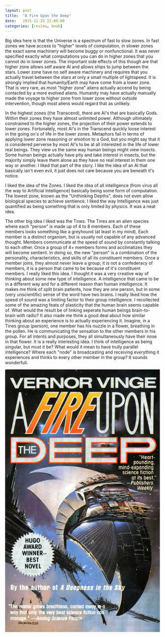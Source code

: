 ```yaml
---
layout: post
title:  "A Fire Upon the Deep"
date:   2015-11-25 22:00:00
categories: [review, book]
---
```


Big idea here is that the Universe is a spectrum of fast to slow zones. In fast zones we have access to "higher" levels of computation, in slower zones the exact same machinery will become buggy or nonfunctional. It was never specified exactly what computations you can do in higher zones that you cannot do in lower zones. The important side effects of this though are that higher zone allows self aware AI and allows ships to jump between the stars. Lower zone have no self aware machinery and requires that you actually travel between the stars at only a small multiple of lightspeed. It is strongly implied that humanity/Earth may have come from a lower zone. That is very rare, as most "higher zone" aliens actually accend by being contacted by a more evolved aliens. Humanity may have actually manually made the voyage to higher zone from lower zone without outside intervention, though most aliens would regard that as unlikely.

In the highest zones (the Transcend), there are AI's that are basically Gods. Within their zones they have almost unlimited power. Although ultimately constrained to the higher zones, the projection of their power extends to lower zones. Fortunately, most AI's in the Transcend quickly loose interest in the going on's of life in the lower zones. Metaphors fail in terms of applying lower zone reasoning or emotion to a God, but you might say that it is considered perverse by most AI's to be at all interested in the life of lower real beings. They view us the same way human beings might view insects. Some human beings actually have pity and take interest in insects, but the majority simply leave them alone as they have no real interest in them one way or another. I liked that part of the story. I like the idea of an AI that basically isn't even evil, it just does not care because you are beneath it's notice.

I liked the idea of the Zones. I liked the idea of all intelligence (from virus all the way to Artificial Intelligence) basically being some form of computation. The lowest zone, known as the "Unthinking Depths", does not even allow biological species to achieve sentience. I liked the way Intelligence was just quantified as being something that is only limited by physics. It was a neat idea.

The other big idea I liked was the Tines. The Tines are an alien species where each "person" is made up of 4 to 8 members. Each of these members looks something like a greyhound (at least in my mind). Each member is a distinct organism, but is usually not capable of any advanced thought. Members communicate at the speed of sound by constantly talking to each other. Once a group of 4+ members forms and acclimatizes they will become sentient. In doing so, the new "person" is a combination of the personality, characteristics, and skills of all its constituent members. Once a member joins, they almost never leave a group; it is not a confederacy of members, it is a person that came to be because of it's constituent members. I really liked this idea. I thought it was a very creative way of thinking about some new type of intelligence. A intelligence that came to be in a different way and for a different reason than human intelligence. It makes me think of split brain patients, how they are one person, but in some (very unscientific) sense of the word have two brains. I really liked how the speed of sound was a limiting factor to their group intelligence. I recollected some of the amazing feats of plasticity that the human brain seems capable of. What would the result be of linking seperate human beings brain-to-brain with radio? It also made me think a good deal about how similar thinking about an experience is to actually experiencing it. Imagine, in a Tines group (person), one member has his nuzzle in a flower, breathing in the pollen. He is communicating the sensation to the other members in his group. For all intents and purposes, they all simultaneously have their nose in that flower. It is a really interesting idea. I think of intelligence as being singular, but must it be? What would it mean to have trully parallel intelligence? Where each "node" is broadcasting and receiving everything it experiences and thinks to every other member in the group? It sounds wonderfull.

<div class="videos">
<div class="video">
<img src="/assets/a-fire-upon-the-deep.jpg"/>
</div>
</div>
